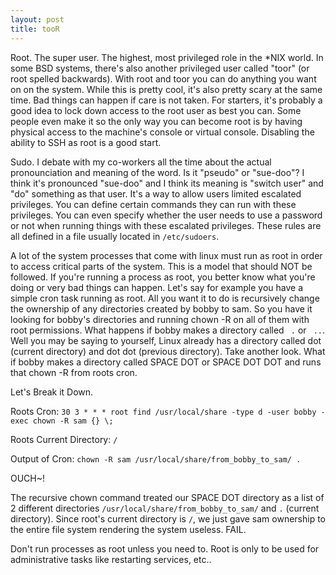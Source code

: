 ```yaml
---
layout: post
title: tooR
---
```


Root. The super user. The highest, most privileged role in the *NIX world. In some BSD systems, there's also another privileged user called "toor" (or root spelled backwards). With root and toor you can do anything you want on on the system. While this is pretty cool, it's also pretty scary at the same time. Bad things can happen if care is not taken. For starters, it's probably a good idea to lock down access to the root user as best you can. Some people even make it so the only way you can become root is by having physical access to the machine's console or virtual console. Disabling the ability to SSH as root is a good start.

Sudo. I debate with my co-workers all the time about the actual pronounciation and meaning of the word. Is it "pseudo" or "sue-doo"? I think it's pronounced "sue-doo" and I think its meaning is "switch user" and "do" something as that user. It's a way to allow users limited escalated privileges. You can define certain commands they can run with these privileges. You can even specify whether the user needs to use a password or not when running things with these escalated privileges. These rules are all defined in a file usually located in `/etc/sudoers`.

A lot of the system processes that come with linux must run as root in order to access critical parts of the system. This is a model that should NOT be followed. If you're running a process as root, you better know what you're doing or very bad things can happen. Let's say for example you have a simple cron task running as root. All you want it to do is recursively change the ownership of any directories created by bobby to sam. So you have it looking for bobby's directories and running chown -R on all of them with root permissions. What happens if bobby makes a directory called ` .` or ` ..`. Well you may be saying to yourself, Linux already has a directory called dot (current directory) and dot dot (previous directory). Take another look. What if bobby makes a directory called SPACE DOT or SPACE DOT DOT and runs that chown -R from roots cron.

Let's Break it Down.

Roots Cron:
`30 3 * * * root find /usr/local/share -type d -user bobby -exec chown -R sam {} \;`

Roots Current Directory:
`/`

Output of Cron:
`chown -R sam /usr/local/share/from_bobby_to_sam/ .`

OUCH~!

The recursive chown command treated our SPACE DOT directory as a list of 2 different directories `/usr/local/share/from_bobby_to_sam/` and `.` (current directory). Since root's current directory is `/`, we just gave sam ownership to the entire file system rendering the system useless. FAIL.

Don't run processes as root unless you need to. Root is only to be used for administrative tasks like restarting services, etc..
